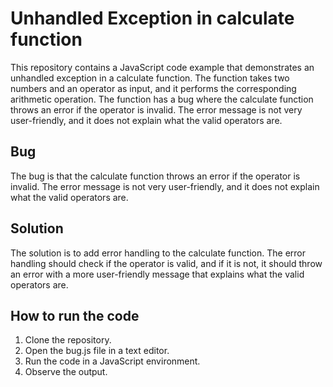 # Unhandled Exception in calculate function

This repository contains a JavaScript code example that demonstrates an unhandled exception in a calculate function. The function takes two numbers and an operator as input, and it performs the corresponding arithmetic operation. The function has a bug where the calculate function throws an error if the operator is invalid. The error message is not very user-friendly, and it does not explain what the valid operators are.

## Bug

The bug is that the calculate function throws an error if the operator is invalid. The error message is not very user-friendly, and it does not explain what the valid operators are.

## Solution

The solution is to add error handling to the calculate function. The error handling should check if the operator is valid, and if it is not, it should throw an error with a more user-friendly message that explains what the valid operators are.

## How to run the code

1. Clone the repository.
2. Open the bug.js file in a text editor.
3. Run the code in a JavaScript environment.
4. Observe the output.